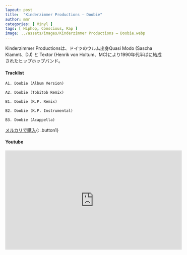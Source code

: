 ```yaml
---
layout: post
title:  "Kinderzimmer Productions – Doobie"
author: mmr
categories: [ Vinyl ]
tags: [ Hiphop, Conscious, Rap ]
image: ../assets/images/Kinderzimmer Productions – Doobie.webp
---
```


Kinderzimmer Productionsは、ドイツのウルム出身Quasi Modo (Sascha Klammt、DJ) と Textor (Henrik von Holtum、MC)により1990年代半ばに結成されたヒップホップバンド。

#### Tracklist
```md
A1. Doobie (Album Version)

A2. Doobie (Tobitob Remix)

B1. Doobie (K.P. Remix)

B2. Doobie (K.P. Instrumental)

B3. Doobie (Acappella)
```

[メルカリで購入](https://jp.mercari.com/item/m59458313473?afid=6142608987){: .button1}

#### Youtube 
<iframe width="560" height="315" src="https://www.youtube.com/embed/SA8TJRqEu94?si=MkII3dgB5A4aL6Jy" title="YouTube video player" frameborder="0" allow="accelerometer; autoplay; clipboard-write; encrypted-media; gyroscope; picture-in-picture; web-share" referrerpolicy="strict-origin-when-cross-origin" allowfullscreen></iframe>